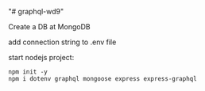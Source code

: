 "# graphql-wd9"

Create a DB at MongoDB

add connection string to .env file

start nodejs project:

    npm init -y
    npm i dotenv graphql mongoose express express-graphql
